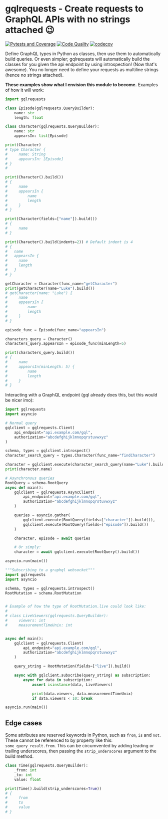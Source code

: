 # gqlrequests - Create requests to GraphQL APIs with no strings attached 😉

[![Pytests and Coverage](https://github.com/BeatsuDev/GraphQLRequests/actions/workflows/testing_and_coverage.yml/badge.svg)](https://github.com/BeatsuDev/GraphQLRequests/actions/workflows/testing_and_coverage.yml)
[![Code Quality](https://github.com/BeatsuDev/GraphQLRequests/actions/workflows/code_quality.yml/badge.svg)](https://github.com/BeatsuDev/GraphQLRequests/actions/workflows/code_quality.yml)
[![codecov](https://codecov.io/gh/BeatsuDev/GraphQLRequests/branch/master/graph/badge.svg?token=FBQKU5OEWT)](https://codecov.io/gh/BeatsuDev/GraphQLRequests)

Define GraphQL types in Python as classes, then use them to automatically build queries. Or even simpler;
gqlrequests will automatically build the classes for you given the api endpoint by using introspection! (Now that's awesome).
You no longer need to define your requests as multiline strings (hence no strings attached).

**These examples show what I envision this module to become.**
Examples of how it will work:

```py
import gqlrequests

class Episode(gqlrequests.QueryBuilder):
    name: str
    length: float

class Character(gqlrequests.QueryBuilder):
    name: str
    appearsIn: list[Episode]

print(Character)
# type Character {
#     name: String
#     appearsIn: [Episode]
# }
#

print(Character().build())
# {
#     name
#     appearsIn {
#         name
#         length
#     }
# }

print(Character(fields=["name"]).build())
# {
#     name
# }

print(Character().build(indents=2)) # Default indent is 4
# {
#   name
#   appearsIn {
#     name
#     length
#   }
# }

getCharacter = Character(func_name="getCharacter")
print(getCharacter(name="Luke").build())
# getCharacter(name: "Luke") {
#     name
#     appearsIn {
#         name
#         length
#     }
# }

episode_func = Episode(func_name="appearsIn")

characters_query = Character()
characters_query.appearsIn = episode_func(minLength=5)

print(characters_query.build())
# {
#     name
#     appearsIn(minLength: 5) {
#         name
#         length
#     }
# }
```

Interacting with a GraphQL endpoint (gql already does this, but this would be nicer imo):

```py
import gqlrequests
import asyncio

# Normal query
gqlclient = gqlrequests.Client(
    api_endpoint="api.example.com/gql",
    authorization="abcdefghijklmnopqrstuvwxyz"
)

schema, types = gqlclient.introspect()
character_search_query = types.Character(func_name="findCharacter")

character = gqlclient.execute(character_search_query(name="Luke").build())
print(character.name)

# Asynchronous queries
RootQuery = schema.RootQuery
async def main():
    gqlclient = gqlrequests.AsyncClient(
        api_endpoint="api.example.com/gql",
        authorization="abcdefghijklmnopqrstuvwxyz"
    )

    queries = asyncio.gather(
        gqlclient.execute(RootQuery(fields=["character"]).build()),
        gqlclient.execute(RootQuery(fields=["episode"]).build())
    )

    character, episode = await queries

    # Or simply:
    character = await gqlclient.execute(RootQuery().build())

asyncio.run(main())
```

```py
"""Subscribing to a graphql websocket"""
import gqlrequests
import asyncio

schema, types = gqlrequests.introspect()
RootMutation = schema.RootMutation


# Example of how the type of RootMutation.live could look like:
#
# class LiveViewers(gqlrequests.QueryBuilder):
#     viewers: int
#     measurementTimeUnix: int


async def main():
    gqlclient = gqlrequests.Client(
        api_endpoint="api.example.com/gql",
        authorization="abcdefghijklmnopqrstuvwxyz"
    )

    query_string = RootMutation(fields=["live"]).build()

    async with gqlclient.subscribe(query_string) as subscription:
        async for data in subscription:
            assert isinstance(data, LiveViewers)

            print(data.viewers, data.measurementTimeUnix)
            if data.viewers < 10: break

asyncio.run(main())
```

## Edge cases

Some attributes are reserved keywords in Python, such as `from`, `is` and `not`. These cannot be referenced to
by property like this: `some_query_result.from`. This can be circumvented by adding leading or trailing underscores,
then passing the `strip_underscores` argument to the build method.

```py
class Time(gqlrequests.QueryBuilder):
    _from: int
    _to: int
    value: float

print(Time().build(strip_underscores=True))
# {
#     from
#     to
#     value
# }
```
